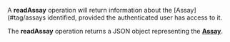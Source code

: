 A **readAssay** operation will return information about the [Assay](#tag/assays identified, provided the authenticated user has access to it.

The **readAssay** operation returns a JSON object representing the [**Assay**](#tag/assays).
